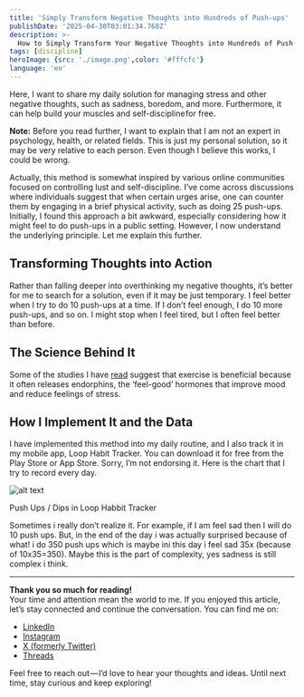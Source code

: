 ```yaml
---
title: 'Simply Transform Negative Thoughts into Hundreds of Push-ups'
publishDate: '2025-04-30T03:01:34.768Z'
description: >-
  How to Simply Transform Your Negative Thoughts into Hundreds of Push-ups | FarrosFR.
tags: [discipline]
heroImage: {src: './image.png',color: '#fffcfc'}
language: 'en'
---
```

Here, I want to share my daily solution for managing stress and other negative thoughts, such as sadness, boredom, and more. Furthermore, it can help build your muscles and self-discipline for free.

**Note:** Before you read further, I want to explain that I am not an expert in psychology, health, or related fields. This is just my personal solution, so it may be very relative to each person. Even though I believe this works, I could be wrong.

Actually, this method is somewhat inspired by various online communities focused on controlling lust and self-discipline. I’ve come across discussions where individuals suggest that when certain urges arise, one can counter them by engaging in a brief physical activity, such as doing 25 push-ups. Initially, I found this approach a bit awkward, especially considering how it might feel to do push-ups in a public setting. However, I now understand the underlying principle. Let me explain this further.

## Transforming Thoughts into Action

Rather than falling deeper into overthinking my negative thoughts, it’s better for me to search for a solution, even if it may be just temporary. I feel better when I try to do 10 push-ups at a time. If I don’t feel enough, I do 10 more push-ups, and so on. I might stop when I feel tired, but I often feel better than before.

## The Science Behind It

Some of the studies I have [read](https://en.wikipedia.org/wiki/Neurobiological_effects_of_physical_exercise?utm_source=chatgpt.com) suggest that exercise is beneficial because it often releases endorphins, the ‘feel-good’ hormones that improve mood and reduce feelings of stress.

## How I Implement It and the Data

I have implemented this method into my daily routine, and I also track it in my mobile app, Loop Habit Tracker. You can download it for free from the Play Store or App Store. Sorry, I’m not endorsing it. Here is the chart that I try to record every day.

![alt text](https://cdn-images-1.medium.com/max/800/1*ldDzQBjzSwui2FDP514ZgQ.jpeg)

Push Ups / Dips in Loop Habbit Tracker

Sometimes i really don’t realize it. For example, if I am feel sad then I will do 10 push ups. But, in the end of the day i was actually surprised because of what! i do 350 push ups which is maybe ini this day i feel sad 35x (because of 10x35=350). Maybe this is the part of complexity, yes sadness is still complex i think.

* * *

**Thank you so much for reading!**  
Your time and attention mean the world to me. If you enjoyed this article, let’s stay connected and continue the conversation. You can find me on:

* [LinkedIn](https://www.linkedin.com/in/farrosfr)
* [Instagram](https://www.instagram.com/farrosfr)
* [X (formerly Twitter)](https://x.com/farrosfr_)
* [Threads](https://www.threads.net/farrosfr)

Feel free to reach out — I’d love to hear your thoughts and ideas. Until next time, stay curious and keep exploring!
